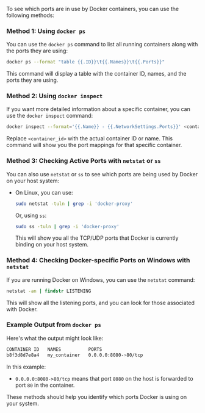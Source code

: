 To see which ports are in use by Docker containers, you can use the following methods:

### Method 1: Using `docker ps`
You can use the `docker ps` command to list all running containers along with the ports they are using:

```bash
docker ps --format "table {{.ID}}\t{{.Names}}\t{{.Ports}}"
```

This command will display a table with the container ID, names, and the ports they are using.

### Method 2: Using `docker inspect`
If you want more detailed information about a specific container, you can use the `docker inspect` command:

```bash
docker inspect --format='{{.Name}} - {{.NetworkSettings.Ports}}' <container_id>
```

Replace `<container_id>` with the actual container ID or name. This command will show you the port mappings for that specific container.

### Method 3: Checking Active Ports with `netstat` or `ss`
You can also use `netstat` or `ss` to see which ports are being used by Docker on your host system:

- On Linux, you can use:

  ```bash
  sudo netstat -tuln | grep -i 'docker-proxy'
  ```

  Or, using `ss`:

  ```bash
  sudo ss -tuln | grep -i 'docker-proxy'
  ```

  This will show you all the TCP/UDP ports that Docker is currently binding on your host system.

### Method 4: Checking Docker-specific Ports on Windows with `netstat`
If you are running Docker on Windows, you can use the `netstat` command:

```cmd
netstat -an | findstr LISTENING
```

This will show all the listening ports, and you can look for those associated with Docker.

### Example Output from `docker ps`
Here's what the output might look like:

```bash
CONTAINER ID   NAMES          PORTS
b8f3d8d7e8a4   my_container   0.0.0.0:8080->80/tcp
```

In this example:
- `0.0.0.0:8080->80/tcp` means that port `8080` on the host is forwarded to port `80` in the container.

These methods should help you identify which ports Docker is using on your system.
